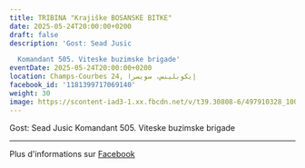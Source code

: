 ```yaml
---
title: TRIBINA "Krajiške BOSANSKE BITKE"
date: 2025-05-24T20:00:00+0200
draft: false
description: 'Gost: Sead Jusic

  Komandant 505. Viteske buzimske brigade'
eventDate: 2025-05-24T20:00:00+0200
location: Champs-Courbes 24, ‏إيكوبلينس‏، ‏سويسرا‏
facebook_id: '1181399717069140'
weight: 30
image: https://scontent-iad3-1.xx.fbcdn.net/v/t39.30808-6/497910328_1007825038144762_7375653666811415510_n.jpg?_nc_cat=110&ccb=1-7&_nc_sid=9e60e4&_nc_ohc=CyTwrpeQKG8Q7kNvwF0jGqG&_nc_oc=AdlCiC05eVYjI26mT5I-RaqiYRaY4bylEtY9SzAno4dtDD-Qx1mKIJfBqh3hmU_3QoQ&_nc_zt=23&_nc_ht=scontent-iad3-1.xx&edm=ABTKTjYEAAAA&_nc_gid=syox-scp-aEzdXpUSjl9rA&_nc_tpa=Q5bMBQGgwt7j9T1Ac0MYXfOoCzZfa7ZzdLuL4DJMLAcBZ0Ehsxt4vZt3lzNzNaaDDvrvtltkYLXCu-G1cQ&oh=00_AfctWrLrzfX1x16SHOX6efg1UP72MeJROyhdLQGyJ6Z1Rg&oe=6900ABAF
---
```


Gost: Sead Jusic
Komandant 505. Viteske buzimske brigade

---

Plus d'informations sur [Facebook](https://facebook.com/events/1181399717069140)
